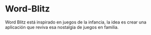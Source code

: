 # Word-Blitz
Word Blitz está inspirado en juegos de la infancia, la idea es crear una aplicación que reviva esa nostalgia de juegos en familia.
